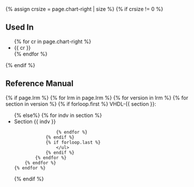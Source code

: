 {% assign crsize = page.chart-right | size %}
{% if crsize != 0 %}
<h2>Used In</h2>
<ul>
    {% for cr in page.chart-right %}
        <li>{{ cr }}</li>
    {% endfor %}
</ul>
{% endif %}

<h2>Reference Manual</h2>

{% if page.lrm %}
    {% for lrm in page.lrm %}
        {% for version in lrm %}
            {% for section in version %}
                {% if forloop.first %}
                    VHDL-{{ section }}:
                    <ul>
                {% else%}
                    {% for indv in section %}
                    <li>Section {{ indv }}</li>

                    {% endfor %}
                {% endif %}
                {% if forloop.last %}
                    </ul>
                {% endif %}
            {% endfor %}
        {% endfor %}
    {% endfor %}
{% endif %}
